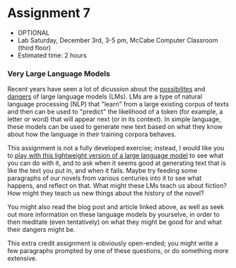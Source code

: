 # Assignment 7

+ OPTIONAL
+ Lab Saturday, December 3rd, 3-5 pm, McCabe Computer Classroom (third floor)
+ Estimated time: 2 hours

### Very Large Language Models

Recent years have seen a lot of dicussion about the [possibilites](https://tedunderwood.com/) and [dangers](https://dl.acm.org/doi/pdf/10.1145/3442188.3445922) of large language models (LMs). LMs are a type of natural language processing (NLP) that "learn" from a large existing corpus of texts and then can be used to "predict" the likelihood of a token (for example, a letter or word) that will appear next (or in its context). In simple language, these models can be used to generate new text based on what they know about how the language in their training corpora behaves.

This assignment is not a fully developed exercise; instead, I would like you to [play with this lightweight version of a large language model](https://6b.eleuther.ai/?fbclid=IwAR1dK6PYMOPCkAEf5sQ99lkcs2q0Up_bcjN4kndpI99uV0UZkjtQ6L1sPf8) to see what you can do with it, and to ask when it seems good at generating text that is like the text you put in, and when it fails. Maybe try feeding some paragraphs of our novels from various centuries into it to see what happens, and reflect on that. What might these LMs teach us about fiction? How might they teach us new things about the history of the novel?

You might also read the blog post and article linked above, as well as seek out more information on these language models by yourselve, in order to then meditate (even tentatively) on what they might be good for and what their dangers might be.

This extra credit assignment is obviously open-ended; you might write a few paragraphs prompted by one of these questions, or do something more extensive. 
